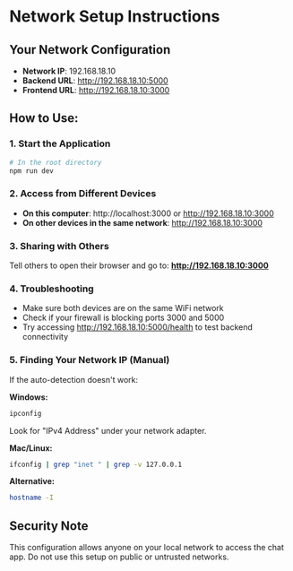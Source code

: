 # Network Setup Instructions

## Your Network Configuration
- **Network IP**: 192.168.18.10
- **Backend URL**: http://192.168.18.10:5000
- **Frontend URL**: http://192.168.18.10:3000

## How to Use:

### 1. Start the Application
```bash
# In the root directory
npm run dev
```

### 2. Access from Different Devices
- **On this computer**: http://localhost:3000 or http://192.168.18.10:3000
- **On other devices in the same network**: http://192.168.18.10:3000

### 3. Sharing with Others
Tell others to open their browser and go to:
**http://192.168.18.10:3000**

### 4. Troubleshooting
- Make sure both devices are on the same WiFi network
- Check if your firewall is blocking ports 3000 and 5000
- Try accessing http://192.168.18.10:5000/health to test backend connectivity

### 5. Finding Your Network IP (Manual)
If the auto-detection doesn't work:

**Windows:**
```cmd
ipconfig
```
Look for "IPv4 Address" under your network adapter.

**Mac/Linux:**
```bash
ifconfig | grep "inet " | grep -v 127.0.0.1
```

**Alternative:**
```bash
hostname -I
```

## Security Note
This configuration allows anyone on your local network to access the chat app.
Do not use this setup on public or untrusted networks.
